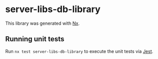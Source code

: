 # server-libs-db-library

This library was generated with [Nx](https://nx.dev).

## Running unit tests

Run `nx test server-libs-db-library` to execute the unit tests via [Jest](https://jestjs.io).

